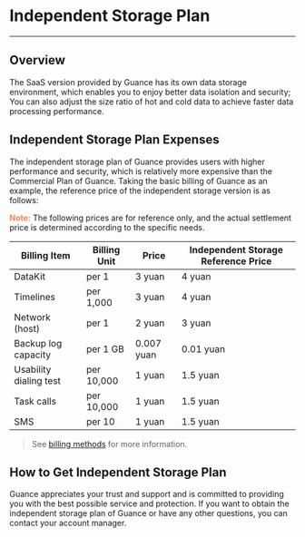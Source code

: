 # Independent Storage Plan
---

## Overview

The SaaS version provided by Guance has its own data storage environment, which enables you to enjoy better data isolation and security; You can also adjust the size ratio of hot and cold data to achieve faster data processing performance.

## Independent Storage Plan Expenses

The independent storage plan of Guance provides users with higher performance and security, which is relatively more expensive than the Commercial Plan of Guance. Taking the basic billing of Guance as an example, the reference price of the independent storage version is as follows:

<font color=coral>**Note:**</font> The following prices are for reference only, and the actual settlement price is determined according to the specific needs.

| **Billing Item**   | **Billing Unit** | **Price** | **Independent Storage Reference Price** |
| ------------ | ------------ | -------- | -------- |
| DataKit      | per 1       | 3 yuan     | 4 yuan     |
| Timelines       |  per 1,000   | 3 yuan     | 4 yuan     |
| Network (host) | per 1      | 2 yuan     | 3 yuan     |
| Backup log capacity | per 1 GB      | 0.007 yuan | 0.01 yuan |
| Usability dialing test   | per 10,000    | 1 yuan     | 1.5 yuan     |
| Task calls     | per 10,000    | 1 yuan     | 1.5 yuan     |
| SMS         | per 10     | 1 yuan     | 1.5 yuan     |

> See [billing methods](../billing/billing-method/index.md) for more information.

## How to Get Independent Storage Plan

Guance appreciates your trust and support and is committed to providing you with the best possible service and protection. If you want to obtain the independent storage plan of Guance or have any other questions, you can contact your account manager.